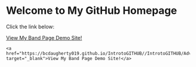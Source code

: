 <html>
<body>
    <h1>Welcome to My GitHub Homepage</h1>
    <p>Click the link below:</p>
    <a href="https://bcdaugherty019.github.io/IntrotoGITHUB/HTML_5_to_intro_css/about.html" target="_blank">View My Band Page Demo Site!</a>

    <a href="https://bcdaugherty019.github.io/IntrotoGITHUB//IntrotoGITHUB/AdvancedCSS/home.html" target="_blank">View My Band Page Demo Site!</a>


</body>
</html>


